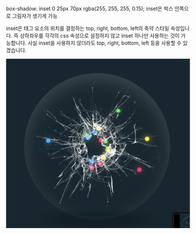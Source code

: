 box-shadow: inset 0 25px 70px rgba(255, 255, 255, 0.15);
inset은 박스 안쪽으로 그림자가 생기게 가능

inset은 태그 요소의 위치를 결정하는 top, right, bottom, left의 축약 스타일 속성입니다. 즉 상하좌우를 각각의 css 속성으로 설정하지 않고 inset 하나만 사용하는 것이 가능합니다. 사실 inset을 사용하지 않더라도 top, right, bottom, left 등을 사용할 수 있겠습니다.

<img src="스샷.png">
